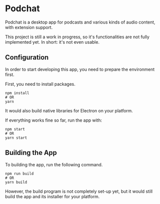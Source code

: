 # Podchat
Podchat is a desktop app for podcasts and various kinds of audio content, with extension support.

This project is still a work in progress, so it's functionalities are not fully implemented yet. In short: it's not even usable.

## Configuration
In order to start developing this app, you need to prepare the environment first.

First, you need to install packages.
```shell
npm install
# OR
yarn
```

It would also build native libraries for Electron on your platform.

If everything works fine so far, run the app with:
```shell
npm start
# OR
yarn start
```

## Building the App
To building the app, run the following command.

```shell
npm run build
# OR
yarn build
```

However, the build program is not completely set-up yet, but it would still build the app and its installer for your platform.
